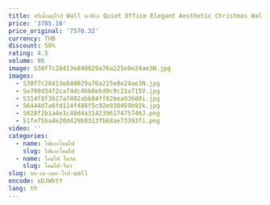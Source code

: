 ```yaml
---
title: พรีเมี่ยมยุโรป Wall นาฬิกา Quiet Office Elegant Aesthetic Christmas Wall นาฬิกาห้องนั่งเล่นหรูหรา Horloge Murale ห้องนอน Stuff
price: '3785.16'
price_original: '7570.32'
currency: THB
discount: 50%
rating: 4.5
volume: 96
image: S30f7c28413e840029a76a225e0e24ae3N.jpg
images:
  - S30f7c28413e840029a76a225e0e24ae3N.jpg
  - Se709d34f2ca74dc4bb8ebd9c9c21a715V.jpg
  - S314f8f3b17a7402abb04ff82bea93680i.jpg
  - S6444d7a6fd114f488f5c92e030459b92k.jpg
  - S028f2b1a4e1c40d4a314239617475746J.png
  - S1fe75bade20d429b9313fb68ae73393fi.png
video: ''
categories:
  - name: ไฟและโคมไฟ
    slug: ไฟและโคมไฟ
  - name: โคมไฟ ในร่ม
    slug: โคมไฟ-ในร
slug: พร-เม-ยมย-โรป-wall
encode: oDJWhtY
lang: th
---
```

  